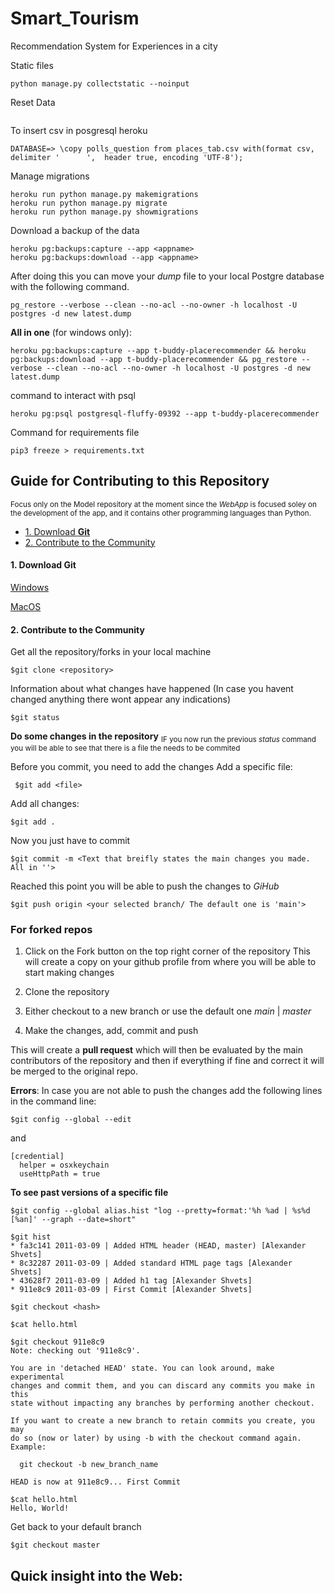 # Smart_Tourism
Recommendation System for Experiences in a city

Static files
```
python manage.py collectstatic --noinput
```

Reset Data
```command

```

To insert csv in posgresql heroku
```command
DATABASE=> \copy polls_question from places_tab.csv with(format csv, delimiter '      ',  header true, encoding 'UTF-8');
```

Manage migrations
```command
heroku run python manage.py makemigrations
heroku run python manage.py migrate
heroku run python manage.py showmigrations
```

Download a backup of the data
```command
heroku pg:backups:capture --app <appname>
heroku pg:backups:download --app <appname>
```
After doing this you can move your _dump_ file to your local Postgre database with the following command.

```command
pg_restore --verbose --clean --no-acl --no-owner -h localhost -U postgres -d new latest.dump
```

**All in one** (for windows only):
```command
heroku pg:backups:capture --app t-buddy-placerecommender && heroku pg:backups:download --app t-buddy-placerecommender && pg_restore --verbose --clean --no-acl --no-owner -h localhost -U postgres -d new latest.dump
```

command to interact with psql
```command
heroku pg:psql postgresql-fluffy-09392 --app t-buddy-placerecommender
```

Command for requirements file
```command
pip3 freeze > requirements.txt
```

## Guide for Contributing to this Repository
<sub>Focus only on the Model repository at the moment since the _WebApp_ is focused soley on the development of the app, and it contains other programming languages than Python.</sub>

* [1. Download **Git**](#0)
* [2. Contribute to the Community](#1)


<a id='0'></a>
#### 1. Download **Git**
[Windows](https://youtu.be/pIbxvTsjqLw)

[MacOS](https://www.youtube.com/watch?v=hMEyBtsuAJE)

<a id='1'></a>
#### 2. Contribute to the Community

Get all the repository/forks in your local machine
```command
$git clone <repository>
```
Information about what changes have happened (In case you havent changed anything there wont appear any indications)
```command
$git status
```
**Do some changes in the repository**
<sub> IF you now run the previous _status_ command you will be able to see that there is a file the needs to be commited</sub>

Before you commit, you need to add the changes
Add a specific file:
```command
 $git add <file>
```
Add all changes:
```
$git add .
```
Now you just have to commit
```
$git commit -m <Text that breifly states the main changes you made. All in ''>
```
Reached this point you will be able to push the changes to _GiHub_
```
$git push origin <your selected branch/ The default one is 'main'>
```

### For forked repos

1. Click on the Fork button on the top right corner of the repository
This will create a copy on your github profile from where you will be able to start making changes

2. Clone the repository
3. Either checkout to a new branch or use the default one _main_ | _master_
4. Make the changes, add, commit and push

This will create a **pull request** which will then be evaluated by the main contributors of the repository and then if everything if fine and correct it will be merged to the original repo.

**Errors**:
In case you are not able to push the changes add the following lines in the command line:
```command
$git config --global --edit
```
 and 
```command
[credential]
  helper = osxkeychain
  useHttpPath = true
```

**To see past versions of a specific file**
```command
$git config --global alias.hist "log --pretty=format:'%h %ad | %s%d [%an]' --graph --date=short"
```
```command
$git hist
* fa3c141 2011-03-09 | Added HTML header (HEAD, master) [Alexander Shvets]
* 8c32287 2011-03-09 | Added standard HTML page tags [Alexander Shvets]
* 43628f7 2011-03-09 | Added h1 tag [Alexander Shvets]
* 911e8c9 2011-03-09 | First Commit [Alexander Shvets]
```
```command
$git checkout <hash>
```
```command
$cat hello.html
```
```command
$git checkout 911e8c9
Note: checking out '911e8c9'.

You are in 'detached HEAD' state. You can look around, make experimental
changes and commit them, and you can discard any commits you make in this
state without impacting any branches by performing another checkout.

If you want to create a new branch to retain commits you create, you may
do so (now or later) by using -b with the checkout command again. Example:

  git checkout -b new_branch_name

HEAD is now at 911e8c9... First Commit
```
```command
$cat hello.html
Hello, World!
```
Get back to your default branch
```command
$git checkout master
```

## Quick insight into the Web:

<img src=''>




  
  
  
  
  
  
  
  
  
  
  
  
  
  
  
  
  
  
  
  
  
  
  

